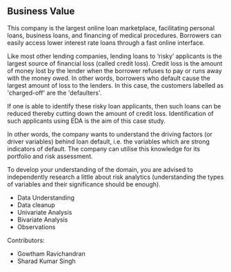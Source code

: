 ## Business Value

This company is the largest online loan marketplace, facilitating personal loans, business loans, and financing of medical procedures. Borrowers can easily access lower interest rate loans through a fast online interface. 

Like most other lending companies, lending loans to ‘risky’ applicants is the largest source of financial loss (called credit loss). Credit loss is the amount of money lost by the lender when the borrower refuses to pay or runs away with the money owed. In other words, borrowers who default cause the largest amount of loss to the lenders. In this case, the customers labelled as 'charged-off' are the 'defaulters'. 
 

If one is able to identify these risky loan applicants, then such loans can be reduced thereby cutting down the amount of credit loss. Identification of such applicants using EDA is the aim of this case study.
 

In other words, the company wants to understand the driving factors (or driver variables) behind loan default, i.e. the variables which are strong indicators of default.  The company can utilise this knowledge for its portfolio and risk assessment. 

To develop your understanding of the domain, you are advised to independently research a little about risk analytics (understanding the types of variables and their significance should be enough).

- Data Understanding
- Data cleanup
- Univariate Analysis
- Bivariate Analysis
- Observations 


Contributors:
- Gowtham Ravichandran
- Sharad Kumar Singh 

 